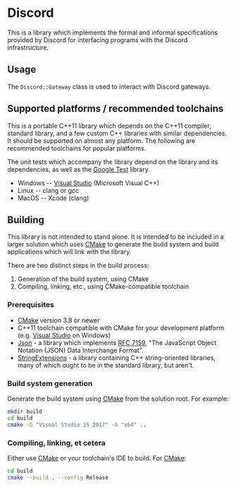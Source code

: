 # Discord

This is a library which implements the formal and informal specifications
provided by Discord for interfacing programs with the Discord infrastructure.

## Usage

The `Discord::Gateway` class is used to interact with Discord gateways.

## Supported platforms / recommended toolchains

This is a portable C++11 library which depends on the C++11 compiler, standard
library, and a few custom C++ libraries with similar dependencies.  It should
be supported on almost any platform.  The following are recommended toolchains
for popular platforms.

The unit tests which accompany the library depend on the library and its
dependencies, as well as the [Google
Test](https://github.com/google/googletest.git) library.

* Windows -- [Visual Studio](https://www.visualstudio.com/) (Microsoft Visual
  C++)
* Linux -- clang or gcc
* MacOS -- Xcode (clang)

## Building

This library is not intended to stand alone.  It is intended to be included in
a larger solution which uses [CMake](https://cmake.org/) to generate the build
system and build applications which will link with the library.

There are two distinct steps in the build process:

1. Generation of the build system, using CMake
2. Compiling, linking, etc., using CMake-compatible toolchain

### Prerequisites

* [CMake](https://cmake.org/) version 3.8 or newer
* C++11 toolchain compatible with CMake for your development platform (e.g.
  [Visual Studio](https://www.visualstudio.com/) on Windows)
* [Json](https://github.com/rhymu8354/Json.git) - a library which implements
  [RFC 7159](https://tools.ietf.org/html/rfc7159), "The JavaScript Object
  Notation (JSON) Data Interchange Format".
* [StringExtensions](https://github.com/rhymu8354/StringExtensions.git) - a
  library containing C++ string-oriented libraries, many of which ought to be
  in the standard library, but aren't.

### Build system generation

Generate the build system using [CMake](https://cmake.org/) from the solution
root.  For example:

```bash
mkdir build
cd build
cmake -G "Visual Studio 15 2017" -A "x64" ..
```

### Compiling, linking, et cetera

Either use [CMake](https://cmake.org/) or your toolchain's IDE to build.
For [CMake](https://cmake.org/):

```bash
cd build
cmake --build . --config Release
```
